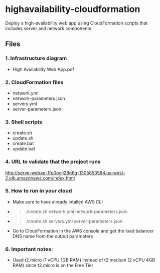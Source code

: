 # highavailability-cloudformation
Deploy a high-availability web app using CloudFormation scripts that includes server and network components

## Files

### 1. Infrastructure diagram
- High Availability Web App.pdf

### 2. CloudFormation files
- network.yml
- network-parameters.json
- servers.yml
- server-parameters.json

### 3. Shell scripts
- create.sh
- update.sh
- create.bat
- update.bat

### 4. URL to validate that the project runs
http://serve-webap-1fp0ogij28q6g-1305853584.us-west-2.elb.amazonaws.com/index.html

### 5. How to run in your cloud
- Make sure to have already intalled AWS CLI
- > ./create.sh <stack name> network.yml network-parameters.json
- > ./create.sh <stack name> servers.yml server-parameters.json
- Go to CloudFormation in the AWS console and get the load balancer DNS name from the output parameters
  
### 6. Important notes:
- Used t2.micro (1 vCPU 1GB RAM) instead of t2.medium (2 vCPU 4GB RAM) since t2.micro is on the Free Tier
